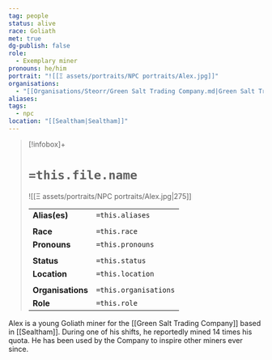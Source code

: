 ```yaml
---
tag: people
status: alive
race: Goliath
met: true
dg-publish: false
role:
  - Exemplary miner
pronouns: he/him
portrait: "![[Ξ assets/portraits/NPC portraits/Alex.jpg]]"
organisations:
  - "[[Organisations/Steorr/Green Salt Trading Company.md|Green Salt Trading Company]]"
aliases: 
tags:
  - npc
location: "[[Sealtham|Sealtham]]"
---
```


> [!infobox]+
> 
> # `=this.file.name`
> ![[Ξ assets/portraits/NPC portraits/Alex.jpg|275]]
> 
> | | |
> | --- | --- |
> | **Alias(es)** | `=this.aliases` |
> | | | 
> | **Race** | `=this.race` |
> | **Pronouns** | `=this.pronouns` |
> | | | 
> | **Status** | `=this.status` | 
> | **Location** | `=this.location` |
> | | | 
> | **Organisations** | `=this.organisations` |
> | **Role** | `=this.role` |

Alex is a young Goliath miner for the [[Green Salt Trading Company]] based in [[Sealtham]]. During one of his shifts, he reportedly mined 14 times his quota. He has been used by the Company to inspire other miners ever since. 
